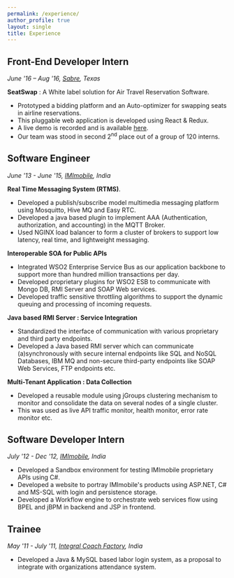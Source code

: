 ```yaml
---
permalink: /experience/
author_profile: true
layout: single
title: Experience
---
```

## Front-End Developer Intern
*June '16 – Aug '16, [Sabre](https://www.sabre.com/), Texas*

**SeatSwap**
: A White label solution for Air Travel Reservation Software.

- Prototyped a bidding platform and an Auto-optimizer for swapping seats in airline reservations.
- This pluggable web application is developed using React & Redux. 
- A live demo is recorded and is available [here](https://www.youtube.com/watch?v=Vwh_Ad4NuJ8).
- Our team was stood in second 2<sup>nd</sup> place out of a group of 120 interns.


## Software Engineer
*June '13 - June '15, [IMImobile](https://imimobile.com/), India*

**Real Time Messaging System (RTMS)**.

- Developed a publish/subscribe model multimedia messaging platform using Mosquitto, Hive MQ and Easy RTC.
- Developed a java based plugin to implement AAA (Authentication, authorization, and accounting) in the MQTT Broker.
- Used NGINX load balancer to form a cluster of brokers to support low latency, real time, and lightweight messaging.

**Interoperable SOA for Public APIs**

- Integrated WSO2 Enterprise Service Bus as our application backbone to support more than hundred million transactions per day.
- Developed proprietary plugins for WSO2 ESB to communicate with Mongo DB, RMI Server and SOAP Web services.
- Developed traffic sensitive throttling algorithms to support the dynamic queuing and processing of incoming requests.

**Java based RMI Server : Service Integration**

- Standardized the interface of communication with various proprietary and third party endpoints.
- Developed a Java based RMI server which can communicate (a)synchronously with secure internal endpoints like SQL and NoSQL Databases, IBM MQ and non-secure third-party endpoints like SOAP Web Services, FTP endpoints etc.

**Multi-Tenant Application : Data Collection**

- Developed a reusable module using jGroups clustering mechanism to monitor and consolidate the data on several nodes of a single cluster. 
- This was used as live API traffic monitor, health monitor, error rate monitor etc.

## Software Developer Intern
*July '12 - Dec '12, [IMImobile](https://imimobile.com/), India*

- Developed a Sandbox environment for testing IMImobile proprietary APIs using C#.
- Developed a website to portray IMImobile's products using ASP.NET, C# and MS-SQL with login and persistence storage.
- Developed a Workflow engine to orchestrate web services flow using BPEL and jBPM in backend and JSP in frontend.


## Trainee
*May '11 - July '11, [Integral Coach Factory](http://www.icf.indianrailways.gov.in/), India* 

- Developed a Java & MySQL based labor login system, as a proposal to integrate with organizations attendance system.
